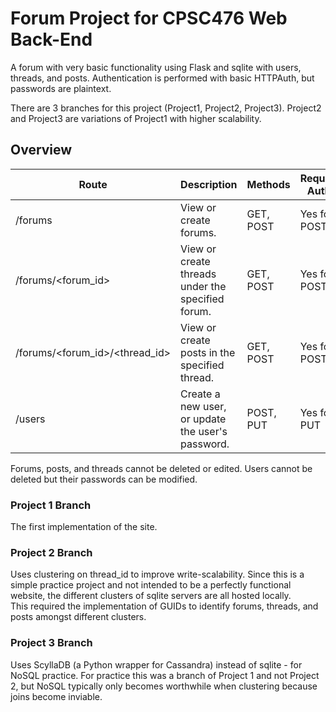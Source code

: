 # Forum Project for CPSC476 Web Back-End
A forum with very basic functionality using Flask and sqlite with users, threads, and posts. Authentication is performed with basic HTTPAuth, but passwords are plaintext. 

There are 3 branches for this project (Project1, Project2, Project3). Project2 and Project3 are variations of Project1 with higher scalability.   
## Overview
| Route                          | Description                                       | Methods   | Requires Auth? |
|--------------------------------|---------------------------------------------------|-----------|----------------|
| /forums                        | View or create forums.                            | GET, POST | Yes for POST   |
| /forums/<forum_id>             | View or create threads under the specified forum. | GET, POST | Yes for POST   |
| /forums/<forum_id>/<thread_id> | View or create posts in the specified thread.     | GET, POST | Yes for POST   |
| /users                         | Create a new user, or update the user's password. | POST, PUT | Yes for PUT    |  
  
Forums, posts, and threads cannot be deleted or edited. Users cannot be deleted but their passwords can be modified. 
### Project 1 Branch  
The first implementation of the site.  
### Project 2 Branch  
Uses clustering on thread_id to improve write-scalability. Since this is a simple practice project and not intended to be a perfectly functional website, the different clusters of sqlite servers are all hosted locally.  
This required the implementation of GUIDs to identify forums, threads, and posts amongst different clusters.
### Project 3 Branch
Uses ScyllaDB (a Python wrapper for Cassandra) instead of sqlite - for NoSQL practice. For practice this was a branch of Project 1 and not Project 2, but NoSQL typically only becomes worthwhile when clustering because joins become inviable.

